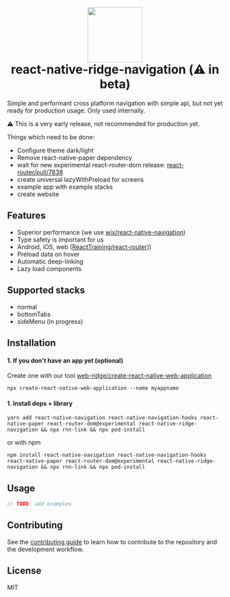 
<h1 align="center">
  <img src="https://user-images.githubusercontent.com/6492229/124349256-854c4680-dbee-11eb-84ca-fd410a4a0fcd.png" width="128">
  <br>
  react-native-ridge-navigation (⚠️ in beta)
</h1>

Simple and performant cross platform navigation with simple api, but not yet ready for production usage. Only used internally.

⚠️ This is a very early release, not recommended for production yet.

Things which need to be done:
- Configure theme dark/light
- Remove react-native-paper dependency
- wait for new experimental react-router-dom release: [react-router/pull/7838](https://github.com/ReactTraining/react-router/pull/7838)
- create universal lazyWithPreload for screens
- example app with example stacks
- create website

## Features
- Superior performance (we use [wix/react-native-navigation](https://github.com/wix/react-native-navigation))
- Type safety is important for us
- Android, iOS, web ([ReactTraining/react-router](https://github.com/ReactTraining/react-router)))
- Preload data on hover
- Automatic deep-linking
- Lazy load components

## Supported stacks
- normal
- bottomTabs
- sideMenu (in progress)

## Installation

#### 1. If you don't have an app yet (optional)
Create one with our tool [web-ridge/create-react-native-web-application](https://github.com/web-ridge/create-react-native-web-application)
```
npx create-react-native-web-application --name myappname
```

#### 1. Install deps + library

```
yarn add react-native-navigation react-native-navigation-hooks react-native-paper react-router-dom@experimental react-native-ridge-navigation && npx rnn-link && npx pod-install
```
or with npm
```
npm install react-native-navigation react-native-navigation-hooks react-native-paper react-router-dom@experimental react-native-ridge-navigation && npx rnn-link && npx pod-install
```


## Usage

```js
// TODO: add examples
```

## Contributing

See the [contributing guide](CONTRIBUTING.md) to learn how to contribute to the repository and the development workflow.

## License

MIT
